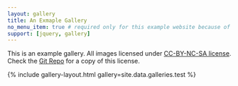 ```yaml
---
layout: gallery
title: An Exmaple Gallery
no_menu_item: true # required only for this example website because of menu construction
support: [jquery, gallery]
---
```


This is an example gallery. All images licensed under [CC-BY-NC-SA license][license]. Check the [Git Repo][repo] for a copy of this license.

{% include gallery-layout.html gallery=site.data.galleries.test %}

[license]: http://creativecommons.org/licenses/by-nc-sa/4.0/
[repo]: https://github.com/ntupsc/albums
